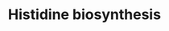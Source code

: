 ---
annotations:
- id: PW:0000002
  parent: classic metabolic pathway
  type: Pathway Ontology
  value: classic metabolic pathway
- id: PW:0001266
  parent: classic metabolic pathway
  type: Pathway Ontology
  value: histidine biosynthetic pathway
authors:
- M.Braymer
- MaintBot
- Christine Chichester
- Egonw
- Mkutmon
- Jeffrey Goessens
- Khanspers
- Eweitz
citedin: ''
communities: []
description: Histidine is synthesized from phosphoribosyl pyrophosphate (PRPP), which
  is produced in the pentose phosphate pathway. The first step in the pathway is the
  condensation of PRPP and ATP by ATP-phosphoribosyl transferase (HIS1). HIS4 then
  hydrolyzes phosphoribosyl-ATP, which produces phosphoribosyl-AMP (PRAMP). Next,
  HIS4 catalyzes the formation of phosphoribosylformiminoAICAR-phosphate, which is
  converted to phosphoribulosylformimino-AICAR-P by the HIS6 gene product. HIS7 splits
  phosphoribulosylformimino-AICAR-P to form d-erythro-imidazole-glycerol-phosphate.
  HIS3 forms imidazole acetol-phosphate releasing water. HIS5 then makes l-histidinol-phosphate,
  which is hydrolyzed by HIS2 making histidinol. HIS4 catalyzes the oxidation of l-histidinol
  to form l-histidinal. In the last step, l-histidinal is converted to l-histidine.  Description
  adapted from [Wikipedia](https://en.wikipedia.org/wiki/Histidine).
last-edited: 2025-03-06
ndex: null
organisms:
- Saccharomyces cerevisiae
redirect_from:
- /index.php/Pathway:WP514
- /instance/WP514
- /instance/WP514_r137595
revision: r137595
schema-jsonld:
- '@context': https://schema.org/
  '@id': https://wikipathways.github.io/pathways/WP514.html
  '@type': Dataset
  creator:
    '@type': Organization
    name: WikiPathways
  description: Histidine is synthesized from phosphoribosyl pyrophosphate (PRPP),
    which is produced in the pentose phosphate pathway. The first step in the pathway
    is the condensation of PRPP and ATP by ATP-phosphoribosyl transferase (HIS1).
    HIS4 then hydrolyzes phosphoribosyl-ATP, which produces phosphoribosyl-AMP (PRAMP).
    Next, HIS4 catalyzes the formation of phosphoribosylformiminoAICAR-phosphate,
    which is converted to phosphoribulosylformimino-AICAR-P by the HIS6 gene product.
    HIS7 splits phosphoribulosylformimino-AICAR-P to form d-erythro-imidazole-glycerol-phosphate.
    HIS3 forms imidazole acetol-phosphate releasing water. HIS5 then makes l-histidinol-phosphate,
    which is hydrolyzed by HIS2 making histidinol. HIS4 catalyzes the oxidation of
    l-histidinol to form l-histidinal. In the last step, l-histidinal is converted
    to l-histidine.  Description adapted from [Wikipedia](https://en.wikipedia.org/wiki/Histidine).
  keywords:
  - 2-oxoglutarate
  - AICAR
  - ATP
  - D-erythro-imidazole-glycerol-phosphate
  - H+
  - H2O
  - HIS1
  - HIS2
  - HIS3
  - HIS4
  - HIS5
  - HIS6
  - HIS7
  - Histidinal
  - Histidinol
  - L-glutamate
  - L-glutamine
  - L-histidine
  - L-histidinol phosphate
  - NAD
  - NADH
  - PRPP
  - Phosphoribosyl-AMP
  - Phosphoribosyl-ATP
  - Phosphoribosylformimino-AICAR-Phosphate
  - Phosphoribulosylformimino-AICAR-P
  - imidazole acetol-phosphate
  - phosphate
  - pyrophosphate
  license: CC0
  name: Histidine biosynthesis
seo: CreativeWork
title: Histidine biosynthesis
wpid: WP514
---